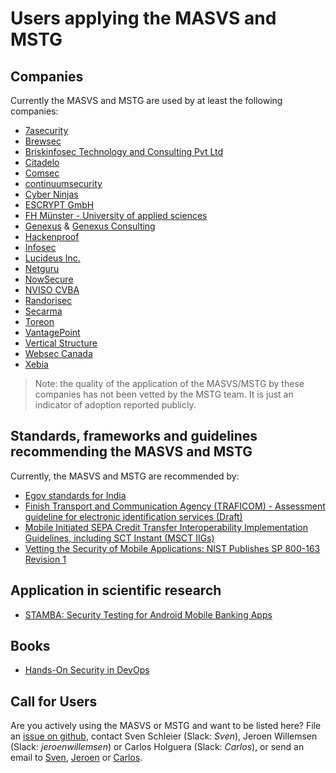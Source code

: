 # Users applying the MASVS and MSTG

## Companies

Currently the MASVS and MSTG are used by at least the following companies:

- [7asecurity](https://7asecurity.com "7asecurity")
- [Brewsec](https://brewsec.io/ "Brewsec")
- [Briskinfosec Technology and Consulting Pvt Ltd](https://www.briskinfosec.com/ "Briskinfosec Technology and Consulting Pvt Ltd")
- [Citadelo](https://citadelo.com/en/blog/how-to-order-a-pen-test/ "Citadelo")
- [Comsec](https://comsecglobal.com/ "Comsec")
- [continuumsecurity](https://continuumsecurity.net "continuumsecurity")
- [Cyber Ninjas](https://www.CyberNinjas.com "Cyber Ninjas")
- [ESCRYPT GmbH](https://www.escrypt.com "ESCRYPT GmbH")
- [FH Münster - University of applied sciences](https://www.fh-muenster.de "FH Münster - University of applied sciences")
- [Genexus](https://www.genexus.com "Genexus") & [Genexus Consulting](https://www.genexusconsulting.com/es/ "Genexus Consulting")
- [Hackenproof](https://hackenproof.com "Hackenproof")
- [Infosec](https://Infosec.com.br "Infosec")
- [Lucideus Inc.](https://www.lucideus.com "Lucideus Inc.")
- [Netguru](https://www.netguru.co/ "Netguru")
- [NowSecure](https://www.nowsecure.com/ "NowSecure")
- [NVISO CVBA](https://www.nviso.be "NVISO CVBA")
- [Randorisec](https://randorisec.fr/ "Randorisec")
- [Secarma](https://www.secarma.com/ "Secarma")
- [Toreon](https://www.toreon.com/ethical-hackers/ "Toreon")
- [VantagePoint](https://www.vantagepoint.sg "VantagePoint")
- [Vertical Structure](https://www.verticalstructure.com "Vertical Structure Ltd")
- [Websec Canada](https://www.websec.ca/mobile-application-security "Websec Canada")
- [Xebia](https://xebia.com "Xebia")

> Note: the quality of the application of the MASVS/MSTG by these companies has not been vetted by the MSTG team. It is just an indicator of adoption reported publicly.

## Standards, frameworks and guidelines recommending the MASVS and MSTG

 Currently, the MASVS and MSTG are recommended by:

- [Egov standards for India](http://egovstandards.gov.in/notified-standards-0 "Egov standards for India")
- [Finish Transport and Communication Agency (TRAFICOM) - Assessment guideline for electronic identification services (Draft)](https://www.traficom.fi/sites/default/files/media/file/DRAFT%20Traficom%20guideline%20211%202019%20conformity%20assessment%20of%20eID%20service.pdf "Finish Transport and Communication Agency (TRAFICOM)")
- [Mobile Initiated SEPA Credit Transfer Interoperability Implementation Guidelines, including SCT Instant (MSCT IIGs)](https://www.europeanpaymentscouncil.eu/document-library/implementation-guidelines/mobile-initiated-sepa-credit-transfer-interoperability "European Payments Council")
- [Vetting the Security of Mobile Applications: NIST Publishes SP 800-163 Revision 1](https://csrc.nist.gov/news/2019/nist-publishes-sp-800-163-rev-1 "National Institute of Standards and Technology")

## Application in scientific research

- [STAMBA: Security Testing for Android Mobile Banking Apps](https://link.springer.com/chapter/10.1007/978-3-319-28658-7_57 "Advances in Signal Processing and Intelligent Recognition Systems pp 671-683")

## Books

- [Hands-On Security in DevOps](https://books.google.co.uk/books?id=bO1mDwAAQBAJ&pg=PA40&lpg=PA40&dq=owasp+mobile+security+testing+guide&source=bl&ots=pHhAasVgeC&sig=ACfU3U0yodcqH0O8Sjx3ADTN2m1tbHeCsg&hl=nl&sa=X&ved=2ahUKEwio2umM8tbiAhXgVBUIHehnAEU4UBDoATAIegQICRAB#v=onepage&q=owasp%20mobile%20security%20testing%20guide&f=false "Hands-On Security in DevOps in Google books")

## Call for Users

Are you actively using the MASVS or MSTG and want to be listed here? File an [issue on github](https://github.com/OWASP/owasp-mstg/issues/new "New Issue"), contact Sven Schleier (Slack: *Sven*), Jeroen Willemsen (Slack: *jeroenwillemsen*) or Carlos Holguera (Slack: *Carlos*), or send an email to [Sven](mailto:sven.schleier@owasp.org), [Jeroen](mailto:jeroen.willemsen@owasp.org) or [Carlos](mailto:carlos.holguera@owasp.org).
